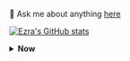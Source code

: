 💬 Ask me about anything [here](https://github.com/ezrakaba1//issues)

[![Ezra's GitHub stats](https://github-readme-stats.vercel.app/api?username=ezrakaba1&show_icons=true&theme=radical)](https://github.com/anuraghazra/github-readme-stats)

<details>
    <summary><b> Now </b></summary><br/>
    
    Currently I'm into edtech and the way humans interact with AI.
    
</details>

